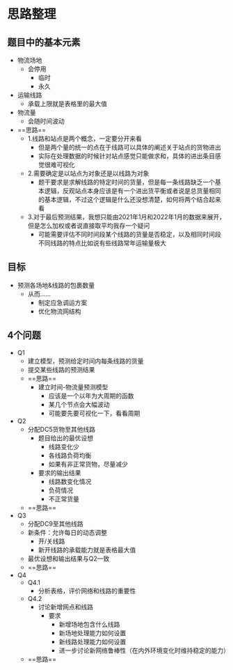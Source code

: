 # 思路整理

## 题目中的基本元素
- 物流场地
    - 会停用
        - 临时
        - 永久
- 运输线路
    - 承载上限就是表格里的最大值
- 物流量
    - 会随时间波动
- ==思路==
    - 1.线路和站点是两个概念，一定要分开来看
        - 但是两个量的统一的点在于线路可以具体的阐述关于站点的货物进出
        - 实际在处理数据的时候针对站点感觉只能做求和，具体的进出条目感觉很难可视化
    - 2.需要确定是以站点为对象还是以线路为对象
        - 题干要求是求解线路的特定时间的货量，但是每一条线路缺乏一个基本逻辑，反观站点本身应该是有一个进出货平衡或者说是总货量相同的基本逻辑，不过这个逻辑是什么还没想清楚，如何将两个结合起来看
    - 3.对于最后预测结果，我想只能由2021年1月和2022年1月的数据来展开，但是怎么加权或者说直接取平均我存一个疑问
        - 可能需要评估不同时间段某个线路的货量是否稳定，以及相同时间段不同线路的特点比如说有些线路常年运输量极大

## 目标
- 预测各场地&线路的包裹数量
    - 从而……
        - 制定应急调运方案
        - 优化物流网结构

## 4个问题
- Q1
    - 建立模型，预测给定时间内每条线路的货量
    - 提交某些线路的预测结果
    - ==思路==
        - 建立时间-物流量预测模型
            - 应该是一个以年为大周期的函数
            - 某几个节点会大幅波动
            - 可能要先要可视化一下，看看周期
- Q2
    - 分配DC5货物至其他线路
        - 题目给出的最优设想
            - 线路变化少
            - 各线路负荷均衡
            - 如果有非正常货物，尽量减少
        - 要求的输出结果
            - 线路数变化情况
            - 负荷情况
            - 不正常货量
    - ==思路==
- Q3
    - 分配DC9至其他线路
    - 新条件：允许每日的动态调整
        - 开/关线路
        - 新开线路的承载能力就是表格最大值
    - 最优设想和输出结果与Q2一致
    - ==思路==
- Q4
    - Q4.1
        - 分析表格，评价网络和线路的重要性
    - Q4.2
        - 讨论新增网点和线路
            - 要求
                - 新增场地包含什么线路
                - 新场地处理能力如何设置
                - 新线路处理能力如何设置
                - 进一步讨论新网络鲁棒性（在内外环境变化时维持稳定的能力）
    - ==思路==
